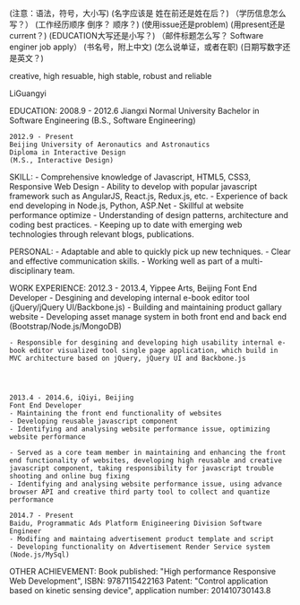 (注意：语法，符号，大小写)
(名字应该是 姓在前还是姓在后？)
（学历信息怎么写？）
(工作经历顺序 倒序？ 顺序？)
(使用issue还是problem)
(用present还是current？)
(EDUCATION大写还是小写？)
（邮件标题怎么写？ Software enginer job apply）
(书名号，附上中文)
(怎么说单证，或者在职)
(日期写数字还是英文？)

creative, high resuable, high stable, robust and reliable 

LiGuangyi

EDUCATION:
	2008.9 - 2012.6
	Jiangxi Normal University
	Bachelor in Software Engineering
	(B.S., Software Engineering)

	2012.9 - Present
	Beijing University of Aeronautics and Astronautics
	Diploma in Interactive Design
	(M.S., Interactive Design)

SKILL:
	- Comprehensive knowledge of Javascript, HTML5, CSS3, Responsive Web Design
	- Ability to develop with popular javascript framework such as AngularJS, React.js, Redux.js, etc.
	- Experience of back end developing in Node.js, Python, ASP.Net 
	- Skillful at website performance optimize
	- Understanding of design patterns, architecture and coding best practices.
	- Keeping up to date with emerging web technologies through relevant blogs, publications.


PERSONAL:
	- Adaptable and able to quickly pick up new techniques.
	- Clear and effective communication skills.
	- Working well as part of a multi-disciplinary team.


WORK EXPERIENCE:
	2012.3 - 2013.4, Yippee Arts, Beijing
	Font End Developer
	- Desgining and developing internal e-book editor tool (jQuery/jQuery UI/Backbone.js)
	- Building and maintaining product gallary website 
	- Developing asset manage system in both front end and back end (Bootstrap/Node.js/MongoDB)

	- Responsible for desgining and developing high usability internal e-book editor visualized tool single page application, which build in MVC architecture based on jQuery, jQuery UI and Backbone.js




	2013.4 - 2014.6, iQiyi, Beijing
	Font End Developer
	- Maintaining the front end functionality of websites
	- Developing reusable javascript component
	- Identifying and analysing website performance issue, optimizing website performance

	- Served as a core team member in maintaining and enhancing the front end functionality of websites, developing high reusable and creative javascript component, taking responsibility for javascript trouble shooting and online bug fixing
	- Identifying and analysing website performance issue, using advance browser API and creative third party tool to collect and quantize performance 

	2014.7 - Present
	Baidu, Programmatic Ads Platform Enigineering Division Software Engineer
	- Modifing and maintaing advertisement product template and script
	- Developing functionality on Advertisement Render Service system (Node.js/MySql)

OTHER ACHIEVEMENT:
	Book published: "High performance Responsive Web Development", ISBN: 9787115422163
	Patent: "Control application based on kinetic sensing device", application number: 201410730143.8